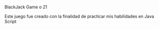 BlackJack Game o 21

Este juego fue creado con la finalidad de practicar mis habilidades en Java Script